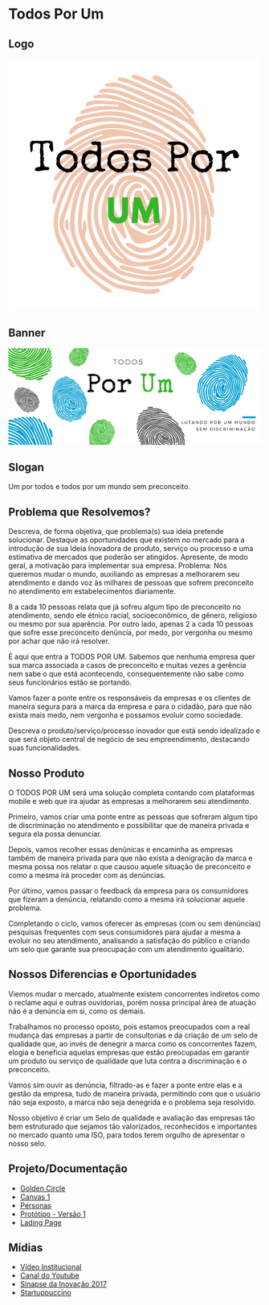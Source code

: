 # Todos Por Um

## Logo
![ScreenShot](https://github.com/duanbressan/Todos-Por-Um/blob/master/Documentacao/Logos/Logo.png?raw=true)

## Banner
![ScreenShot](https://github.com/duanbressan/Todos-Por-Um/blob/master/Documentacao/Logos/Capa.png?raw=true)

## Slogan
Um por todos e todos por um mundo sem preconceito.

## Problema que Resolvemos?
Descreva, de forma objetiva, que problema(s) sua ideia pretende solucionar. Destaque as oportunidades que existem no mercado para a introdução de sua Ideia Inovadora de produto, serviço ou processo e uma estimativa de mercados que poderão ser atingidos. Apresente, de modo geral, a motivação para implementar sua empresa.
Problema:
Nós queremos mudar o mundo, auxiliando as empresas a melhorarem seu atendimento e dando voz às milhares de pessoas que sofrem preconceito no atendimento em estabelecimentos diariamente.

8 a cada 10 pessoas relata que já sofreu algum tipo de preconceito no atendimento, sendo ele étnico racial, socioeconômico, de gênero, religioso ou mesmo por sua aparência. Por outro lado, apenas 2 a cada 10 pessoas que sofre esse preconceito denûncia, por medo, por vergonha ou mesmo por achar que não irá resolver.

É aqui que entra a TODOS POR UM. Sabemos que nenhuma empresa quer sua marca associada a casos de preconceito e muitas vezes a gerência nem sabe o que está acontecendo, consequentemente não sabe como seus funcionários estão se portando.

Vamos fazer a ponte entre os responsáveis da empresas e os clientes de maneira segura para a marca da empresa e para o cidadão, para que não exista mais medo, nem vergonha e possamos evoluir como sociedade.

Descreva o produto/serviço/processo inovador que está sendo idealizado e que será objeto central de negócio de seu empreendimento, destacando suas funcionalidades.

## Nosso Produto
O TODOS POR UM será uma solução completa contando com plataformas mobile e web que ira ajudar as empresas a melhorarem seu atendimento.

Primeiro, vamos criar uma ponte entre as pessoas que sofreram algum tipo de discriminação no atendimento e possibilitar que de maneira privada e segura ela possa denunciar.

Depois, vamos recolher essas denûnicas e encaminha as empresas também de maneira privada para que não exista a denigração da marca e mesma possa nos relatar o que causou aquele situação de preconceito e como a mesma irá proceder com as denúncias.

Por último, vamos passar o feedback da empresa para os consumidores que fizeram a denúncia, relatando como a mesma irá solucionar aquele problema.

Completando o ciclo, vamos oferecer às empresas (com ou sem denúncias) pesquisas frequentes com seus consumidores para ajudar a mesma a evoluir no seu atendimento, analisando a satisfação do público e criando um selo que garante sua preocupação com um atendimento igualitário.

## Nossos Diferencias e Oportunidades
Viemos mudar o mercado, atualmente existem concorrentes indiretos como o reclame aqui e outras ouvidorias, porém nossa principal área de atuação não é a denúncia em si, como os demais.

Trabalhamos no processo oposto, pois estamos preocupados com a real mudança das empresas a partir de consultorias e da criação de um selo de qualidade que, ao invés de denegrir a marca como os concorrentes fazem, elogia e beneficia aquelas empresas que estão preocupadas em garantir um produto ou serviço de qualidade que luta contra a discriminação e o preconceito.

Vamos sim ouvir as denúncia, filtrado-as e fazer a ponte entre elas e a gestão da empresa, tudo de maneira privada, permitindo com que o usuário não seja exposto, a marca não seja denegrida e o problema seja resolvido.

Nosso objetivo é criar um Selo de qualidade e avaliação das empresas tão bem estruturado que sejamos tão valorizados, reconhecidos e importantes no mercado quanto uma ISO, para todos terem orgulho de apresentar o nosso selo.

## Projeto/Documentação
* [Golden Circle](https://github.com/duanbressan/Todos-Por-Um/blob/master/Documentacao/Golden%20Circle.md)
* [Canvas 1](https://github.com/duanbressan/Todos-Por-Um/blob/master/Documentacao/Canvas%201.md)
* [Personas](https://github.com/duanbressan/Todos-Por-Um/blob/master/Documentacao/Personas.md)
* [Protótipo - Versão 1](https://github.com/duanbressan/Todos-Por-Um/tree/master/Documentacao/Prot%C3%B3tipos/Vers%C3%A3o%201)
* [Lading Page](https://github.com/duanbressan/Todos-Por-Um/blob/master/Documentacao/Lading%20Page.md)

## Mídias
* [Vídeo Institucional](https://www.youtube.com/watch?v=ygBOuf4qW3I)
* [Canal do Youtube](https://www.youtube.com/channel/UChWihQTG8bba6xr9-XKZLbw)
* [Sinapse da Inovação 2017](http://sc6.sinapsedainovacao.com.br/sc6/ideia/todos-por-um-software-de-luta-contra-o-preconceito-e-discriminacao)
* [Startuppuccino](https://uffs-entrepreneurship.startuppuccino.com/startups/135)
